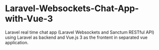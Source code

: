 # Laravel-Websockets-Chat-App-with-Vue-3
Laravel real time chat app (Laravel Websockets and Sanctum RESTful API) using Laravel as backend and Vue.js 3 as the frontent in separated vue application. 
